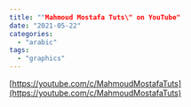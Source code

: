 ```yaml
---
title: ""Mahmoud Mostafa Tuts\" on YouTube"
date: "2021-05-22"
categories: 
  - "arabic"
tags: 
  - "graphics"
---
```


[https://youtube.com/c/MahmoudMostafaTuts](https://youtube.com/c/MahmoudMostafaTuts)
